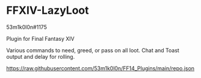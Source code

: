 
# FFXIV-LazyLoot

53m1k0l0n#1175

Plugin for Final Fantasy XIV

Various commands to need, greed, or pass on all loot. Chat and Toast output and delay for rolling.

https://raw.githubusercontent.com/53m1k0l0n/FF14_Plugins/main/repo.json

